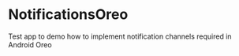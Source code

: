 # NotificationsOreo
Test app to demo how to implement notification channels required in Android Oreo
